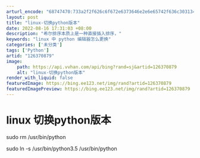 ```yaml
---
arturl_encode: "68747470:733a2f2f626c6f672e6373646e2e6e65742f636c303134372f:61727469636c652f64657461696c732f313236333730383739"
layout: post
title: "linux-切换python版本"
date: 2022-08-16 17:31:03 +08:00
description: "希尔排序本质上是一种直接插入排序，"
keywords: "linux 中 python 编辑器怎么更换"
categories: ['未分类']
tags: ['Python']
artid: "126370879"
image:
    path: https://api.vvhan.com/api/bing?rand=sj&artid=126370879
    alt: "linux-切换python版本"
render_with_liquid: false
featuredImage: https://bing.ee123.net/img/rand?artid=126370879
featuredImagePreview: https://bing.ee123.net/img/rand?artid=126370879
---
```


# linux 切换python版本

sudo rm /usr/bin/python
  
sudo ln -s /usr/bin/python3.5 /usr/bin/python